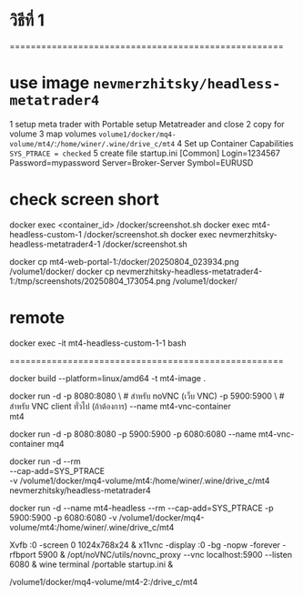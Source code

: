 # วิธีที่ 1
====================================================
# use image `nevmerzhitsky/headless-metatrader4`
1 setup meta trader with Portable
setup Metatreader and close
2 copy for volume 
3 map volumes `volume1/docker/mq4-volume/mt4/`:`/home/winer/.wine/drive_c/mt4`
4 Set up Container Capabilities `SYS_PTRACE = checked`
5 create file startup.ini 
[Common]
Login=1234567
Password=mypassword
Server=Broker-Server
Symbol=EURUSD

# check screen short
docker exec <container_id> /docker/screenshot.sh
docker exec mt4-headless-custom-1 /docker/screenshot.sh
docker exec nevmerzhitsky-headless-metatrader4-1 /docker/screenshot.sh

docker cp mt4-web-portal-1:/docker/20250804_023934.png /volume1/docker/
docker cp nevmerzhitsky-headless-metatrader4-1:/tmp/screenshots/20250804_173054.png /volume1/docker/

# remote
docker exec -it mt4-headless-custom-1-1 bash

====================================================

docker build --platform=linux/amd64 -t mt4-image .

docker run -d 
  -p 8080:8080 \     # สำหรับ noVNC (เว็บ VNC)
  -p 5900:5900 \     # สำหรับ VNC client ทั่วไป (ถ้าต้องการ)
  --name mt4-vnc-container \
  mt4

docker run -d -p 8080:8080  -p 5900:5900 -p 6080:6080 --name mt4-vnc-container mq4


docker run -d --rm \
    --cap-add=SYS_PTRACE \
    -v /volume1/docker/mq4-volume/mt4:/home/winer/.wine/drive_c/mt4 \
    nevmerzhitsky/headless-metatrader4

docker run -d --name mt4-headless --rm --cap-add=SYS_PTRACE  -p 5900:5900 -p 6080:6080 -v /volume1/docker/mq4-volume/mt4:/home/winer/.wine/drive_c/mt4 


Xvfb :0 -screen 0 1024x768x24 & x11vnc -display :0 -bg -nopw -forever -rfbport 5900 & /opt/noVNC/utils/novnc_proxy --vnc localhost:5900 --listen 6080 &  wine terminal /portable startup.ini &


/volume1/docker/mq4-volume/mt4-2:/drive_c/mt4